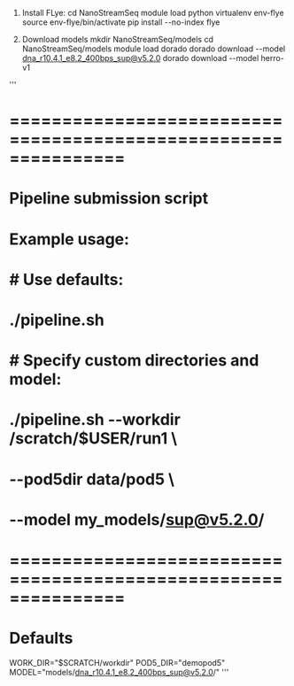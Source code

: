 1. Install FLye:
cd NanoStreamSeq 
module load python
virtualenv env-flye
source env-flye/bin/activate
pip install --no-index flye

2. Download models
mkdir NanoStreamSeq/models
cd NanoStreamSeq/models
module load dorado
dorado download --model dna_r10.4.1_e8.2_400bps_sup@v5.2.0
dorado download --model herro-v1

'''
# ===============================================================
# Pipeline submission script
#
# Example usage:
#   # Use defaults:
#   ./pipeline.sh
#
#   # Specify custom directories and model:
#   ./pipeline.sh --workdir /scratch/$USER/run1 \
#                 --pod5dir data/pod5 \
#                 --model my_models/sup@v5.2.0/
# ===============================================================

# Defaults
WORK_DIR="$SCRATCH/workdir"
POD5_DIR="demopod5"
MODEL="models/dna_r10.4.1_e8.2_400bps_sup@v5.2.0/"
'''
